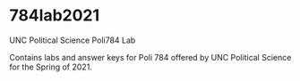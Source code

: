 # 784lab2021
UNC Political Science Poli784 Lab

Contains labs and answer keys for Poli 784 offered by UNC Political Science for the Spring of 2021.
